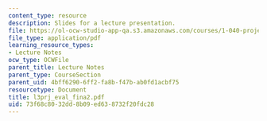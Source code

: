 ```yaml
---
content_type: resource
description: Slides for a lecture presentation.
file: https://ol-ocw-studio-app-qa.s3.amazonaws.com/courses/1-040-project-management-spring-2004/73f68c8032dd8b09ed638732f20fdc28_l3prj_eval_fina2.pdf
file_type: application/pdf
learning_resource_types:
- Lecture Notes
ocw_type: OCWFile
parent_title: Lecture Notes
parent_type: CourseSection
parent_uid: 4bff6290-6ff2-fa8b-f47b-ab0fd1acbf75
resourcetype: Document
title: l3prj_eval_fina2.pdf
uid: 73f68c80-32dd-8b09-ed63-8732f20fdc28
---
```

